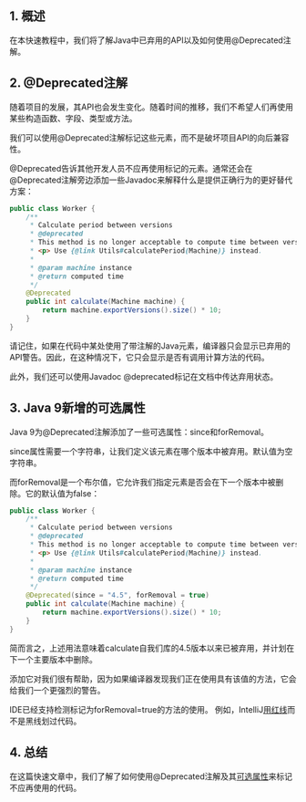 ## 1. 概述

在本快速教程中，我们将了解Java中已弃用的API以及如何使用@Deprecated注解。

## 2. @Deprecated注解

随着项目的发展，其API也会发生变化。随着时间的推移，我们不希望人们再使用某些构造函数、字段、类型或方法。

我们可以使用@Deprecated注解标记这些元素，而不是破坏项目API的向后兼容性。

@Deprecated告诉其他开发人员不应再使用标记的元素。通常还会在@Deprecated注解旁边添加一些Javadoc来解释什么是提供正确行为的更好替代方案：

```java
public class Worker {
    /**
     * Calculate period between versions
     * @deprecated
     * This method is no longer acceptable to compute time between versions.
     * <p> Use {@link Utils#calculatePeriod(Machine)} instead.
     *
     * @param machine instance
     * @return computed time
     */
    @Deprecated
    public int calculate(Machine machine) {
        return machine.exportVersions().size() * 10;
    }
}
```

请记住，如果在代码中某处使用了带注解的Java元素，编译器只会显示已弃用的API警告。因此，在这种情况下，它只会显示是否有调用计算方法的代码。

此外，我们还可以使用Javadoc @deprecated标记在文档中传达弃用状态。

## 3. Java 9新增的可选属性

Java 9为@Deprecated注解添加了一些可选属性：since和forRemoval。

since属性需要一个字符串，让我们定义该元素在哪个版本中被弃用。默认值为空字符串。

而forRemoval是一个布尔值，它允许我们指定元素是否会在下一个版本中被删除。它的默认值为false：

```java
public class Worker {
    /**
     * Calculate period between versions
     * @deprecated
     * This method is no longer acceptable to compute time between versions.
     * <p> Use {@link Utils#calculatePeriod(Machine)} instead.
     *
     * @param machine instance
     * @return computed time
     */
    @Deprecated(since = "4.5", forRemoval = true)
    public int calculate(Machine machine) {
        return machine.exportVersions().size() * 10;
    }
}
```

简而言之，上述用法意味着calculate自我们库的4.5版本以来已被弃用，并计划在下一个主要版本中删除。

添加它对我们很有帮助，因为如果编译器发现我们正在使用具有该值的方法，它会给我们一个更强烈的警告。

IDE已经支持检测标记为forRemoval=true的方法的使用。 例如，IntelliJ[用红线](https://www.vojtechruzicka.com/java-9-enhanced-deprecation/)而不是黑线划过代码。

## 4. 总结

在这篇快速文章中，我们了解了如何使用@Deprecated注解及其[可选属性](https://docs.oracle.com/en/java/javase/11/docs/api/java.base/java/lang/Deprecated.html)来标记不应再使用的代码。